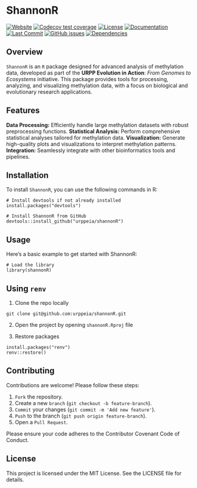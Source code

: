 # ShannonR

[![Website](https://github.com/urppeia/shannonR/actions/workflows/pkgdown.yaml/badge.svg)](https://github.com/urppeia/shannonR/actions/workflows/pkgdown.yaml)
[![Codecov test coverage](https://codecov.io/gh/urppeia/shannonR/branch/main/graph/badge.svg)](https://codecov.io/gh/urppeia/shannonR)
[![License](https://img.shields.io/github/license/urppeia/shannonR)](https://github.com/urppeia/shannonR/blob/main/LICENSE.md)
[![Documentation](https://img.shields.io/badge/docs-pkgdown-blue.svg)](https://urppeia.github.io/shannonR/)
[![Last Commit](https://img.shields.io/github/last-commit/urppeia/shannonR)](https://github.com/urppeia/shannonR/commits/main)
[![GitHub issues](https://img.shields.io/github/issues/urppeia/shannonR)](https://github.com/urppeia/shannonR/issues)
[![Dependencies](https://img.shields.io/badge/dependencies-analyzed-brightgreen.svg)](https://github.com/urppeia/shannonR/blob/main/DESCRIPTION)

## Overview
`ShannonR` is an `R` package designed for advanced analysis of 
methylation data, developed as part of the **URPP Evolution in Action**: 
_From Genomes to Ecosystems_ initiative. This package provides tools 
for processing, analyzing, and visualizing methylation data, 
with a focus on biological and evolutionary research applications.

## Features

**Data Processing:** Efficiently handle large methylation datasets with
robust preprocessing functions.
**Statistical Analysis:** Perform comprehensive statistical analyses 
tailored for methylation data.
**Visualization:** Generate high-quality plots and visualizations to 
interpret methylation patterns.
**Integration:** Seamlessly integrate with other bioinformatics tools 
and pipelines.

## Installation
To install `ShannonR`, you can use the following commands in R:

```
# Install devtools if not already installed
install.packages("devtools")

# Install ShannonR from GitHub
devtools::install_github("urppeia/shannonR")
```

## Usage
Here’s a basic example to get started with ShannonR:

```
# Load the library
library(shannonR)
```

## Using `renv`

1. Clone the repo locally
```
git clone git@github.com:urppeia/shannonR.git
```

2. Open the project by opening `shannonR.Rproj` file

3. Restore packages
```
install.packages("renv")
renv::restore()
```

## Contributing
Contributions are welcome! Please follow these steps:

1. `Fork` the repository.
2. Create a new `branch` (`git checkout -b feature-branch`).
3. `Commit` your changes (`git commit -m 'Add new feature'`).
4. `Push` to the branch (`git push origin feature-branch`).
5. Open a `Pull Request`.

Please ensure your code adheres to the Contributor Covenant Code of Conduct.

## License
This project is licensed under the MIT License. See the LICENSE file for details.
